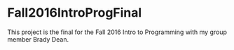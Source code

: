 # Fall2016IntroProgFinal
This project is the final for the Fall 2016 Intro to Programming with my group member Brady Dean.
